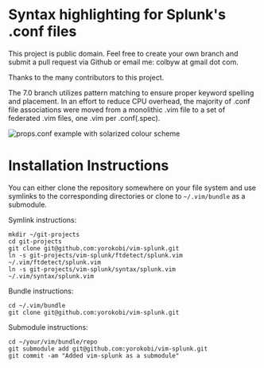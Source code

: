 Syntax highlighting for Splunk's .conf files
=============

This project is public domain. Feel free to create your own branch and submit a pull request via Github or email me: colbyw at gmail dot com.

Thanks to the many contributors to this project.

The 7.0 branch utilizes pattern matching to ensure proper keyword spelling and placement. In an effort to reduce CPU overhead, the majority of .conf file associations were moved from a monolithic .vim file to a set of federated .vim files, one .vim per .conf(.spec).

![props.conf example with solarized colour scheme](http://i.imgur.com/F0rVkzt.png)

Installation Instructions
=============

You can either clone the repository somewhere on your file system and use symlinks to the corresponding directories or clone to `~/.vim/bundle` as a submodule.

Symlink instructions:
```
mkdir ~/git-projects
cd git-projects
git clone git@github.com:yorokobi/vim-splunk.git
ln -s git-projects/vim-splunk/ftdetect/splunk.vim ~/.vim/ftdetect/splunk.vim
ln -s git-projects/vim-splunk/syntax/splunk.vim ~/.vim/syntax/splunk.vim
```
Bundle instructions:
```
cd ~/.vim/bundle
git clone git@github.com:yorokobi/vim-splunk.git
```
Submodule instructions:
```
cd ~/your/vim/bundle/repo
git submodule add git@github.com:yorokobi/vim-splunk.git
git commit -am "Added vim-splunk as a submodule"
```
